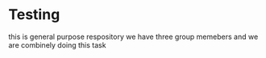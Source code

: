 # Testing
this is general purpose respository
we have three group memebers and we are combinely doing this task 
